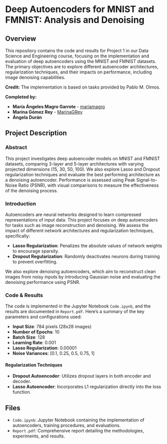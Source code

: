 # Deep Autoencoders for MNIST and FMNIST: Analysis and Denoising

## Overview

This repository contains the code and results for Project 1 in our Data Science and Engineering course, focusing on the implementation and evaluation of deep autoencoders using the MNIST and FMNIST datasets. The primary objectives are to explore different autoencoder architectures, regularization techniques, and their impacts on performance, including image denoising capabilities.

**Credit:**
The implementation is based on tasks provided by Pablo M. Olmos.

**Completed by:**
- **María Ángeles Magro Garrote** - [mariamagro](https://github.com/mariamagro)
- **Marina Gómez Rey** - [MarinaGRey](https://github.com/MarinaGRey)
- **Ángela Durán**

## Project Description

### Abstract

This project investigates deep autoencoder models on MNIST and FMNIST datasets, comparing 3-layer and 5-layer architectures with varying projected dimensions (15, 30, 50, 100). We also explore Lasso and Dropout regularization techniques and evaluate the best performing architecture as a denoising autoencoder. Performance is assessed using Peak Signal-to-Noise Ratio (PSNR), with visual comparisons to measure the effectiveness of the denoising process.

### Introduction

Autoencoders are neural networks designed to learn compressed representations of input data. This project focuses on deep autoencoders for tasks such as image reconstruction and denoising. We assess the impact of different network architectures and regularization techniques, specifically:

- **Lasso Regularization**: Penalizes the absolute values of network weights to encourage sparsity.
- **Dropout Regularization**: Randomly deactivates neurons during training to prevent overfitting.

We also explore denoising autoencoders, which aim to reconstruct clean images from noisy inputs by introducing Gaussian noise and evaluating the denoising performance using PSNR.

### Code & Results

The code is implemented in the Jupyter Notebook `Code.ipynb`, and the results are documented in `Report.pdf`. Here’s a summary of the key parameters and configurations used:

- **Input Size**: 784 pixels (28x28 images)
- **Number of Epochs**: 10
- **Batch Size**: 128
- **Learning Rate**: 0.001
- **Lasso Regularization**: 0.00001
- **Noise Variances**: [0.1, 0.25, 0.5, 0.75, 1]

#### Regularization Techniques

- **Dropout Autoencoder**: Utilizes dropout layers in both encoder and decoder.
- **Lasso Autoencoder**: Incorporates L1 regularization directly into the loss function.

## Files

- `Code.ipynb`: Jupyter Notebook containing the implementation of autoencoders, training procedures, and evaluations.
- `Report.pdf`: Comprehensive report detailing the methodologies, experiments, and results.

